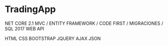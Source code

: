 # TradingApp

NET CORE 2.1
MVC / ENTITY FRAMEWORK / CODE FIRST / MIGRACIONES / SQL 2017
WEB API

HTML CSS BOOTSTRAP JQUERY AJAX JSON
